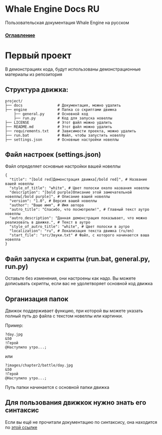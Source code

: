 # Whale Engine Docs RU
Пользовательская документация Whale Engine на русском

### [Оглавление](./index.md)

# Первый проект
В демонстрациях кода, будут использованы демонстрационные материалы из репозитория

## Структура движка:

```
project/
├── docs                # Документация, можно удалить
├── engine              # Папка со скриптами движка
    ├── general.py      # Основной код
    ├── run.py          # Код для запуска новеллы
├── LICENSE             # Этот файл можно удалить
├── README.md           # Этот файл можно удалить
├── requirements.txt    # Зависимости проекта, можно удалить
├── run.bat             # Файл, чтобы запустить новеллу
├── settings.json       # Основные настройки новеллы
```

## Файл настроек (settings.json)

Файл определяет основные настройки вашей новеллы

```
{
  "title": "[bold red]Демонстрация движка[/bold red]", # Название вашей новеллы
  "style_of_title": "white", # Цвет полоски около названия новеллы
  "description": "[bold purple]Описание этой замечательной новеллы[/bold purple]", # Описание вашей новеллы
  "version": "1.0", # Версия вашей новеллы
  "author": "Ваше имя", # Имя автора
  "autro_title": "Спасибо, что посмотрели!", # Главный текст аутро новеллы
  "autro_description": "Данная демонстрация показывает, что можно реализовать в движке.", # Текст в аутро
  "style_of_autro_title": "white", # Цвет полоски в аутро
  "localization": "ru", # Локализация текста движка (ru/en)
  "start_file": "src/Звуки.txt" # Файл, с которого начинается ваша новелла
}
```

## Файл запуска и скрипты (run.bat, general.py, run.py)
Оставьте без изменения, они настроены как надо. Вы можете дописывать скрипты, если вас не удолетворяет основной код движка

## Организация папок
Движок поддерживает функцию, при которой вы можете указать полный путь до файла с текстом новеллы или картинки.

Пример:

```
?day.jpg
&50
!Герой
@Наступило утро...;
```

или 

```
?images/chapter2/battle/day.jpg
&50
!Герой
@Наступило утро...;
```

Путь папки начинается с основной папки движка

## Для пользования движкок нужно знать его синтаксис
Если вы ещё не прочитали документацию по синтаксису, она находится по [этой ссылке](./syntax_ru.md)
